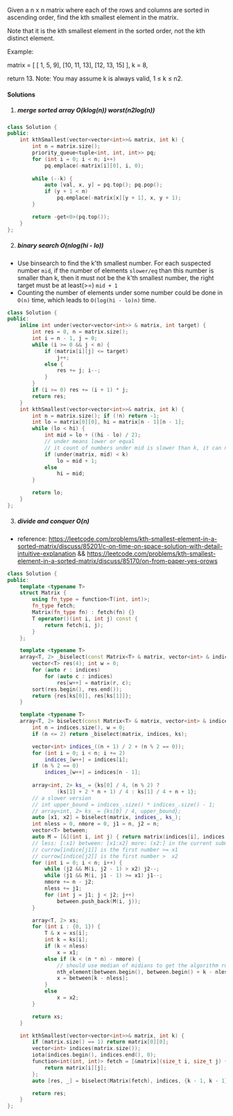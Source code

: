 Given a n x n matrix where each of the rows and columns are sorted in ascending order, find the kth smallest element in the matrix.

Note that it is the kth smallest element in the sorted order, not the kth distinct element.

Example:

matrix = [
   [ 1,  5,  9],
   [10, 11, 13],
   [12, 13, 15]
],
k = 8,

return 13.
Note:
You may assume k is always valid, 1 ≤ k ≤ n2.

#### Solutions


1. ##### merge sorted array O(klog(n)) worst(n2log(n))

```cpp
class Solution {
public:
    int kthSmallest(vector<vector<int>>& matrix, int k) {
        int n = matrix.size();
        priority_queue<tuple<int, int, int>> pq;
        for (int i = 0; i < n; i++)
            pq.emplace(-matrix[i][0], i, 0);
        
        while (--k) {
            auto [val, x, y] = pq.top(); pq.pop();
            if (y + 1 < n)
                pq.emplace(-matrix[x][y + 1], x, y + 1);
        }

        return -get<0>(pq.top());        
    }
};
```


2. ##### binary search O(nlog(hi - lo))

- Use binsearch to find the k'th smallest number. For each suspected number `mid`, if the number of elements `slower/eq` than this number is smaller than k, then it must not be the k'th smallest number, the right target must be at least(>=) `mid + 1`
- Counting the number of elements under some number could be done in `O(n)` time, which leads to `O(log(hi - lo)n)` time.

```cpp
class Solution {
public:
    inline int under(vector<vector<int>> & matrix, int target) {
        int res = 0, n = matrix.size();
        int i = n - 1, j = 0;
        while (i >= 0 && j < n) {
            if (matrix[i][j] <= target)
                j++;
            else {
                res += j; i--;
            }
        }
        if (i >= 0) res += (i + 1) * j;
        return res;
    }
    int kthSmallest(vector<vector<int>>& matrix, int k) {
        int n = matrix.size(); if (!n) return -1;
        int lo = matrix[0][0], hi = matrix[n - 1][n - 1];
        while (lo < hi) {
            int mid = lo + ((hi - lo) / 2);
            // under means lower or equal
            // it count of numbers under mid is slower than k, it can not be the target
            if (under(matrix, mid) < k)
                lo = mid + 1;
            else
                hi = mid;
        }

        return lo;
    }
};
```

3. ##### divide and conquer O(n)

- reference: https://leetcode.com/problems/kth-smallest-element-in-a-sorted-matrix/discuss/85201/c-on-time-on-space-solution-with-detail-intuitive-explanation && https://leetcode.com/problems/kth-smallest-element-in-a-sorted-matrix/discuss/85170/on-from-paper-yes-orows

```cpp
class Solution {
public:
    template <typename T>
    struct Matrix {
        using fn_type = function<T(int, int)>;
        fn_type fetch;
        Matrix(fn_type fn) : fetch(fn) {}
        T operator()(int i, int j) const {
            return fetch(i, j);
        }
    };

    template <typename T>
    array<T, 2> _biselect(const Matrix<T> & matrix, vector<int> & indices, array<int, 2> ks) {
        vector<T> res(4); int w = 0;
        for (auto r : indices)
            for (auto c : indices)
                res[w++] = matrix(r, c);
        sort(res.begin(), res.end());
        return {res[ks[0]], res[ks[1]]};
    }

    template <typename T>
    array<T, 2> biselect(const Matrix<T> & matrix, vector<int> & indices, array<int, 2> ks) {
        int n = indices.size(), w = 0;
        if (n <= 2) return _biselect(matrix, indices, ks);

        vector<int> indices_((n + 1) / 2 + (n % 2 == 0));
        for (int i = 0; i < n; i += 2)
            indices_[w++] = indices[i];
        if (n % 2 == 0)
            indices_[w++] = indices[n - 1];
        
        array<int, 2> ks_ = {ks[0] / 4, (n % 2) ? 
                (ks[1] + 2 * n + 1) / 4 : ks[1] / 4 + n + 1};
        // a slower version
        // int upper_bound = indices_.size() * indices_.size() - 1;
        // array<int, 2> ks_ = {ks[0] / 4, upper_bound};
        auto [x1, x2] = biselect(matrix, indices_, ks_);
        int nless = 0, nmore = 0, j1 = n, j2 = n;
        vector<T> between;
        auto M = [&](int i, int j) { return matrix(indices[i], indices[j]); };
        // less: [:x1) between: [x1:x2] more: (x2:] in the current submatrix
        // currow[indice[j1]] is the first number >= x1
        // currow[indice[j2]] is the first number >  x2
        for (int i = 0; i < n; i++) {
            while (j2 && M(i, j2 - 1) > x2) j2--;
            while (j1 && M(i, j1 - 1) >= x1) j1--;
            nmore += n - j2;
            nless += j1;
            for (int j = j1; j < j2; j++)
                between.push_back(M(i, j));
        }

        array<T, 2> xs;
        for (int i : {0, 1}) {
            T & x = xs[i];
            int k = ks[i];
            if (k < nless)
                x = x1;
            else if (k < (n * n) - nmore) {
                // should use median of midians to get the algorithm run in O(n)
                nth_element(between.begin(), between.begin() + k - nless, between.end());
                x = between[k - nless];
            }
            else
                x = x2;
        }

        return xs;
    }

    int kthSmallest(vector<vector<int>>& matrix, int k) {
        if (matrix.size() == 1) return matrix[0][0];
        vector<int> indices(matrix.size());
        iota(indices.begin(), indices.end(), 0);
        function<int(int, int)> fetch = [&matrix](size_t i, size_t j) {
            return matrix[i][j];
        };
        auto [res, _] = biselect(Matrix(fetch), indices, {k - 1, k - 1});

        return res;
    }
};
```